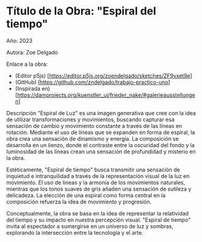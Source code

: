 # Título de la Obra: "Espiral del tiempo"

Año: 2023

Autora: Zoe Delgado

Enlace a la obra: 

+ (Editor p5js) [https://editor.p5js.org/zoendelgado/sketches/ZF9vxet9e]
+ (GitHub) [https://github.com/zndelgado/trabajo-practico-uno]
+ (Inspirada en) [https://damprojects.org/kuenstler_ui/frieder_nake/#galerieausstellungen]

Descripción
"Espiral de Luz" es una imagen generativa que cree con la idea de utilizar transformaciones y movimientos, buscando capturar esa sensación de cambio y movimiento constante a través de las líneas en rotación. Mediante el uso de líneas que se expanden en forma de espiral, la obra crea una sensación de dinamismo y energía. La composición se desarrolla en un lienzo, donde el contraste entre la oscuridad del fondo y la luminosidad de las líneas crean una sensación de profundidad y misterio en la obra.

Estéticamente, "Espiral de tiempo" busca transmitir una sensación de inquietud e intranquilidad a través de la representación visual de la luz en movimiento. El uso de lineas y la armonía de los movimientos naturales, mientras que los tonos suaves de gris añaden una sensación de sutileza y delicadeza. La elección de una espiral como forma central en la composición refuerza la idea de movimiento y progresión.

Conceptualmente, la obra se basa en la idea de representar la relatividad del tiempo y su impacto en nuestra percepción visual. "Espiral de tiempo" invita al espectador a sumergirse en un universo de luz y sombras, explorando la intersección entre la tecnología y el arte.